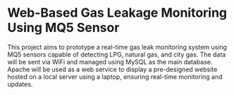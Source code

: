 # Web-Based Gas Leakage Monitoring Using MQ5 Sensor
This project aims to prototype a real-time gas leak monitoring system using MQ5 sensors capable of detecting LPG, natural gas, and city gas. The data will be sent via WiFi and managed using MySQL as the main database. Apache will be used as a web service to display a pre-designed website hosted on a local server using a laptop, ensuring real-time monitoring and updates.
